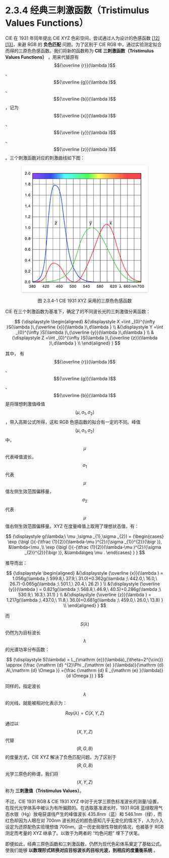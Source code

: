 
# 2.3.4 经典三刺激函数（Tristimulus Values Functions）

CIE 在 1931 年同年提出 CIE XYZ 色彩空间，尝试通过人为设计的色感函数 [\[12\]][ref] [\[13\]][ref]，来避 RGB 的 **负色匹配** 问题。为了区别于 CIE RGB 中，通过实验测定拟合而得的三原色色感函数。我们将新的函数称为 **CIE 三刺激函数（Tristimulus Values Functions）** ，用来代替原有 $${\overline {r}}(\lambda )$$ 、 $${\overline {g}}(\lambda )$$ 、 $${\overline {b}}(\lambda )$$ ，记为 $${\overline {x}}(\lambda )$$ 、 $${\overline {y}}(\lambda )$$ 、 $${\overline {z}}(\lambda )$$ 。三个刺激函数对应的刺激曲线如下图：

<center>
<figure>
   <img style="border-radius: 0.3125em;
      box-shadow: 0 2px 4px 0 rgba(34,36,38,.12),0 2px 10px 0 rgba(34,36,38,.08);" 
      width = "400" height = "400"
      src="../../Pictures/CIE%201931%20XYZ%20cmf.png" alt="">
   <figcaption>
      <p>图 2.3.4-1 CIE 1931 XYZ 采用的三原色色感函数</p>
   </figcaption>
</figure>
</center>

CIE 在三个刺激函数为基准下，确定了的不同波长光的三刺激值分离函数：

$$
{\displaystyle 
 \begin{aligned}
   &{\displaystyle X =\int _{0}^{\infty }S(\lambda )\,{\overline {x}}(\lambda )\,d\lambda  } \\
   &{\displaystyle Y =\int _{0}^{\infty }S(\lambda )\,{\overline {y}}(\lambda )\,d\lambda  } \\
   &{\displaystyle Z =\int _{0}^{\infty }S(\lambda )\,{\overline {z}}(\lambda )\,d\lambda  } \\
 \end{aligned}
}
$$

其中，
有 $${\overline {r}}(\lambda )$$ 、 $${\overline {g}}(\lambda )$$ 、 $${\overline {b}}(\lambda )$$ 是将理想刺激值峰值 $$(\mu ,\sigma _{1},\sigma _{2})$$ ，带入高斯公式所得，这和 RGB 色感函数的拟合有一定的不同。峰值  $$(\mu ,\sigma _{1},\sigma _{2})$$ 中， $$\mu$$ 代表峰值波长， $$\sigma _{1}$$ 代表 $$\mu$$ 值左侧生效范围偏移量， $$\sigma _{2}$$ 代表 $$\mu$$ 值右侧生效范围偏移量。XYZ 在度量峰值上取用了理想状态值，有：

$$
{\displaystyle 
   g(\lambda;\ \mu ,\sigma _{1},\sigma _{2}) = 
     {\begin{cases}
        \exp {\bigl (}{-{\tfrac {1}{2}}(\lambda-\mu )^{2}/{\sigma _{1}}^{2}}{\bigr )}, &\lambda<\mu ,\\
        \exp {\bigl (}{-{\tfrac {1}{2}}(\lambda-\mu )^{2}/{\sigma _{2}}^{2}}{\bigr )}, &\lambda\geq \mu .
      \end{cases}
   }
}
$$

推导而出：

$$
{\displaystyle 
 \begin{aligned}
   &{\displaystyle {\overline {x}}(\lambda ) = 1.056g(\lambda ;\ 599.8,\ 37.9,\ 31.0)+0.362g(\lambda ;\ 442.0,\ 16.0,\ 26.7)-0.065g(\lambda ;\ 501.1,\ 20.4,\ 26.2) } \\
   &{\displaystyle {\overline {y}}(\lambda ) = 0.821g(\lambda ;\ 568.8,\ 46.9,\ 40.5)+0.286g(\lambda ;\ 530.9,\ 16.3,\ 31.1)  } \\
   &{\displaystyle {\overline {z}}(\lambda ) = 1.217g(\lambda ;\ 437.0,\ 11.8,\ 36.0)+0.681g(\lambda ;\ 459.0,\ 26.0,\ 13.8)  } \\
 \end{aligned}
}
$$

而 $$S(\lambda )$$ 仍然为为目标波长 $$\lambda$$ 的光谱功率分布函数：

$$
{\displaystyle S(\lambda) = L_{\mathrm {e}}(\lambda)_{\theta=2^{\circ}}
                      \approx {\frac {\mathrm {d} ^{2}\Phi _{\mathrm {e} }(\lambda)}{\mathrm {d} A\,\mathrm {d} \Omega }}
                      ={\frac {\mathrm {d} E _{\mathrm {e} }(\lambda)}{d \Omega }}
                   }
$$

同样的，指定波长 $$\lambda$$ 的光线，就能被相对化表示为：

$$
Ray(\lambda)= C(X,Y,Z)
$$

通过以 $$(X,Y,Z)$$ 代替 $$(R,G,B)$$ 的度量方式，CIE XYZ 解决了负色匹配问题。为了区别于 $$(R,G,B)$$ 光学三原色的称谓，我们将 $$(X,Y,Z)$$ 称为 **三刺激值（Tristimulus Values）**。

不过，CIE 1931 RGB & CIE 1931 XYZ 中对于光学三原色标准波长的测量/设置，在现代光学体系中被认为有所偏颇的。在选取基准波长时，1931 RGB 蓝绿取用气态水银（Hg）放电获谱线产生的峰值波长  435.8nm（蓝）和 546.1nm（绿），而红色却因为人眼在对 700nm 波长附近的颜色感知几乎无变化的情况下，人为介入设定为还原配色实验理想值 700nm。这一历史局限性导致的情况，也被基于 RGB 测定而考量的 XYZ 继承了。以致于为两者的 “均色问题” 埋下了伏笔。

即便如此，经典三原色函数和三刺激函数，仍然为现代色彩体系奠定了基础公式。使我们能够 **以数理形式转换对应目标波长的目标光波，到相应的度量衡系统** 。


[ref]: References_2.md